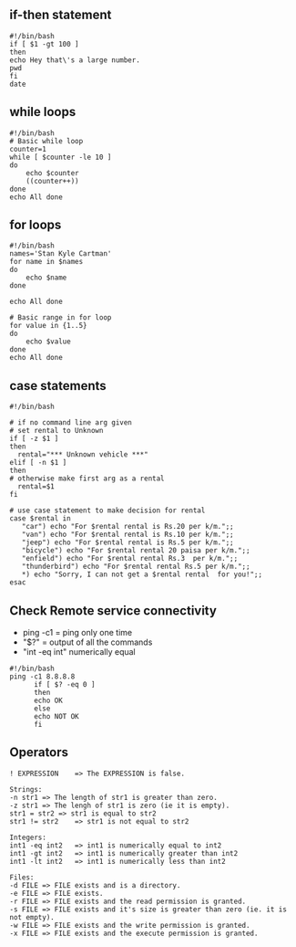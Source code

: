 <!-- https://ryanstutorials.net/bash-scripting-tutorial/bash-if-statements.php#ifelif -->

## if-then statement
```
#!/bin/bash
if [ $1 -gt 100 ]
then
echo Hey that\'s a large number.
pwd
fi
date
```
## while loops
<!-- https://www.cyberciti.biz/faq/bash-while-loop/ -->
```
#!/bin/bash
# Basic while loop
counter=1
while [ $counter -le 10 ]
do
    echo $counter
    ((counter++))
done
echo All done
```
## for loops
```
#!/bin/bash
names='Stan Kyle Cartman'
for name in $names
do
    echo $name
done

echo All done   

# Basic range in for loop
for value in {1..5}
do
    echo $value
done
echo All done
```
## case statements
```
#!/bin/bash

# if no command line arg given
# set rental to Unknown
if [ -z $1 ]
then
  rental="*** Unknown vehicle ***"
elif [ -n $1 ]
then
# otherwise make first arg as a rental
  rental=$1
fi

# use case statement to make decision for rental
case $rental in
   "car") echo "For $rental rental is Rs.20 per k/m.";;
   "van") echo "For $rental rental is Rs.10 per k/m.";;
   "jeep") echo "For $rental rental is Rs.5 per k/m.";;
   "bicycle") echo "For $rental rental 20 paisa per k/m.";;
   "enfield") echo "For $rental rental Rs.3  per k/m.";;
   "thunderbird") echo "For $rental rental Rs.5 per k/m.";;
   *) echo "Sorry, I can not get a $rental rental  for you!";;
esac
```

## Check Remote service connectivity
- ping -c1 = ping only one time
- "$?" = output of all the commands
- "int -eq int" numerically equal 

```
#!/bin/bash
ping -c1 8.8.8.8
      if [ $? -eq 0 ]
      then 
      echo OK
      else
      echo NOT OK
      fi
```

## Operators
```
! EXPRESSION	=> The EXPRESSION is false.

Strings:
-n str1	=> The length of str1 is greater than zero.
-z str1	=> The lengh of str1 is zero (ie it is empty).
str1 = str2	=> str1 is equal to str2
str1 != str2	=> str1 is not equal to str2

Integers:
int1 -eq int2	=> int1 is numerically equal to int2
int1 -gt int2	=> int1 is numerically greater than int2
int1 -lt int2	=> int1 is numerically less than int2

Files:
-d FILE	=> FILE exists and is a directory.
-e FILE	=> FILE exists.
-r FILE	=> FILE exists and the read permission is granted.
-s FILE	=> FILE exists and it's size is greater than zero (ie. it is not empty).
-w FILE	=> FILE exists and the write permission is granted.
-x FILE	=> FILE exists and the execute permission is granted. 
```